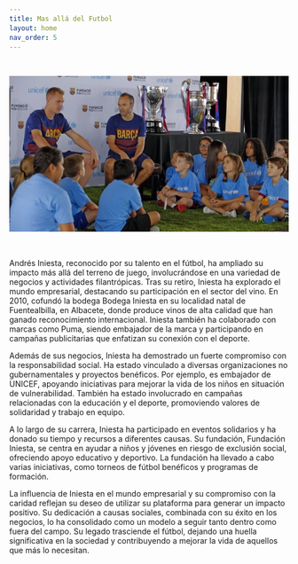```yaml
---
title: Mas allá del Futbol
layout: home
nav_order: 5
---
```

<br>

![Andres Iniesta y ter Stegen en un acto de Unicef](assets/images/unicef.jpg)

<br>

Andrés Iniesta, reconocido por su talento en el fútbol, ha ampliado su impacto más allá del terreno de juego, involucrándose en una variedad de negocios y actividades filantrópicas. Tras su retiro, Iniesta ha explorado el mundo empresarial, destacando su participación en el sector del vino. En 2010, cofundó la bodega Bodega Iniesta en su localidad natal de Fuentealbilla, en Albacete, donde produce vinos de alta calidad que han ganado reconocimiento internacional. Iniesta también ha colaborado con marcas como Puma, siendo embajador de la marca y participando en campañas publicitarias que enfatizan su conexión con el deporte.

Además de sus negocios, Iniesta ha demostrado un fuerte compromiso con la responsabilidad social. Ha estado vinculado a diversas organizaciones no gubernamentales y proyectos benéficos. Por ejemplo, es embajador de UNICEF, apoyando iniciativas para mejorar la vida de los niños en situación de vulnerabilidad. También ha estado involucrado en campañas relacionadas con la educación y el deporte, promoviendo valores de solidaridad y trabajo en equipo.

A lo largo de su carrera, Iniesta ha participado en eventos solidarios y ha donado su tiempo y recursos a diferentes causas. Su fundación, Fundación Iniesta, se centra en ayudar a niños y jóvenes en riesgo de exclusión social, ofreciendo apoyo educativo y deportivo. La fundación ha llevado a cabo varias iniciativas, como torneos de fútbol benéficos y programas de formación.

La influencia de Iniesta en el mundo empresarial y su compromiso con la caridad reflejan su deseo de utilizar su plataforma para generar un impacto positivo. Su dedicación a causas sociales, combinada con su éxito en los negocios, lo ha consolidado como un modelo a seguir tanto dentro como fuera del campo. Su legado trasciende el fútbol, dejando una huella significativa en la sociedad y contribuyendo a mejorar la vida de aquellos que más lo necesitan.

